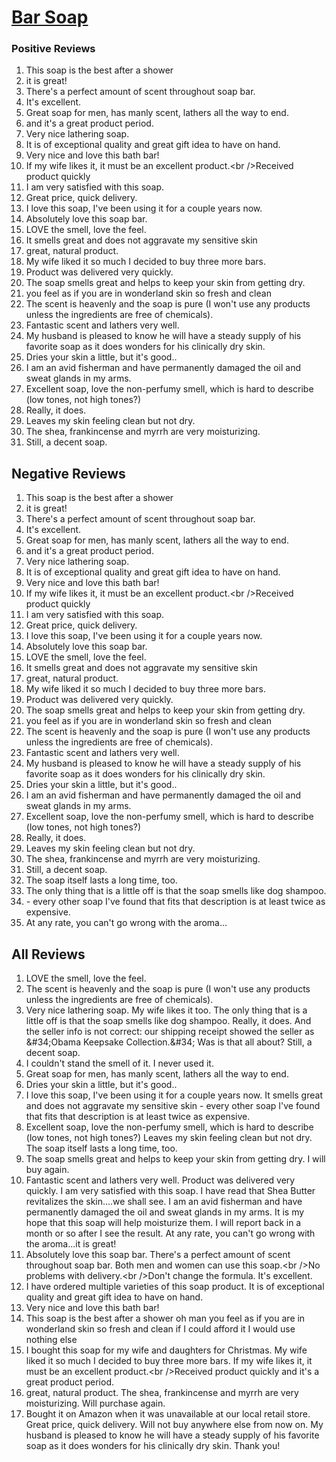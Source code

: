 # [Bar Soap](https://products.checkmycream.com/products/Bar-Soap.html)

### Positive Reviews

<ol>
      <li>This soap is the best after a shower</li>
      <li>it is great!</li>
      <li>There&#x27;s a perfect amount of scent throughout soap bar.</li>
      <li>It&#x27;s excellent.</li>
      <li>Great soap for men, has manly scent, lathers all the way to end.</li>
      <li>and it&#x27;s a great product period.</li>
      <li>Very nice lathering soap.  </li>
      <li>It is of exceptional quality and great gift idea to have on hand.</li>
      <li>Very nice and love this bath bar!</li>
      <li>If my wife likes it, it must be an excellent product.&lt;br /&gt;Received product quickly</li>
      <li>I am very satisfied with this soap.</li>
      <li>Great price, quick delivery.  </li>
      <li>I love this soap, I&#x27;ve been using it for a couple years now.</li>
      <li>Absolutely love this soap bar.</li>
      <li>LOVE the smell, love the feel.</li>
      <li>It smells great and does not aggravate my sensitive skin</li>
      <li>great, natural product.  </li>
      <li>My wife liked it so much I decided to buy three more bars.  </li>
      <li>Product was delivered very quickly.</li>
      <li>The soap smells great and helps to keep your skin from getting dry.  </li>
      <li>you feel as if you are in wonderland skin so fresh and clean</li>
      <li>The scent is heavenly and the soap is pure (I won&#x27;t use any products unless the ingredients are free of chemicals).</li>
      <li>Fantastic scent and lathers very well.</li>
      <li>My husband is pleased to know he will have a steady supply of his favorite soap as it does wonders for his clinically dry skin.  </li>
      <li>Dries your skin a little, but it&#x27;s good..</li>
      <li>I am an avid fisherman and have permanently damaged the oil and sweat glands in my arms.</li>
      <li>Excellent soap, love the non-perfumy smell, which is hard to describe (low tones, not high tones?)</li>
      <li>Really, it does.  </li>
      <li>Leaves my skin feeling clean but not dry.  </li>
      <li>The shea, frankincense and myrrh are very moisturizing.  </li>
      <li>Still, a decent soap.</li>
</ol>


<h2>Negative Reviews</h2>
<ol>
<li> This soap is the best after a shower</li>
<li> it is great!</li>
<li> There&#x27;s a perfect amount of scent throughout soap bar.</li>
<li> It&#x27;s excellent.</li>
<li> Great soap for men, has manly scent, lathers all the way to end.</li>
<li> and it&#x27;s a great product period.</li>
<li> Very nice lathering soap.  </li>
<li> It is of exceptional quality and great gift idea to have on hand.</li>
<li> Very nice and love this bath bar!</li>
<li> If my wife likes it, it must be an excellent product.&lt;br /&gt;Received product quickly</li>
<li> I am very satisfied with this soap.</li>
<li> Great price, quick delivery.  </li>
<li> I love this soap, I&#x27;ve been using it for a couple years now.</li>
<li> Absolutely love this soap bar.</li>
<li> LOVE the smell, love the feel.</li>
<li> It smells great and does not aggravate my sensitive skin</li>
<li> great, natural product.  </li>
<li> My wife liked it so much I decided to buy three more bars.  </li>
<li> Product was delivered very quickly.</li>
<li> The soap smells great and helps to keep your skin from getting dry.  </li>
<li> you feel as if you are in wonderland skin so fresh and clean</li>
<li> The scent is heavenly and the soap is pure (I won&#x27;t use any products unless the ingredients are free of chemicals).</li>
<li> Fantastic scent and lathers very well.</li>
<li> My husband is pleased to know he will have a steady supply of his favorite soap as it does wonders for his clinically dry skin.  </li>
<li> Dries your skin a little, but it&#x27;s good..</li>
<li> I am an avid fisherman and have permanently damaged the oil and sweat glands in my arms.</li>
<li> Excellent soap, love the non-perfumy smell, which is hard to describe (low tones, not high tones?)</li>
<li> Really, it does.  </li>
<li> Leaves my skin feeling clean but not dry.  </li>
<li> The shea, frankincense and myrrh are very moisturizing.  </li>
<li> Still, a decent soap.</li>
<li> The soap itself lasts a long time, too.</li>
<li> The only thing that is a little off is that the soap smells like dog shampoo.  </li>
<li> - every other soap I&#x27;ve found that fits that description is at least twice as expensive.</li>
<li> At any rate, you can&#x27;t go wrong with the aroma...</li>
</ol>

<h2>All Reviews</h2>

<ol>
    <li> LOVE the smell, love the feel.</li>
    <li> The scent is heavenly and the soap is pure (I won&#x27;t use any products unless the ingredients are free of chemicals).</li>
    <li> Very nice lathering soap.  My wife likes it too.  The only thing that is a little off is that the soap smells like dog shampoo.  Really, it does.  And the seller info is not correct: our shipping receipt showed the seller as &amp;#34;Obama Keepsake Collection.&amp;#34; Was is that all about? Still, a decent soap.</li>
    <li> I couldn&#x27;t stand the smell of it. I never used it.</li>
    <li> Great soap for men, has manly scent, lathers all the way to end.</li>
    <li> Dries your skin a little, but it&#x27;s good..</li>
    <li> I love this soap, I&#x27;ve been using it for a couple years now. It smells great and does not aggravate my sensitive skin - every other soap I&#x27;ve found that fits that description is at least twice as expensive.</li>
    <li> Excellent soap, love the non-perfumy smell, which is hard to describe (low tones, not high tones?) Leaves my skin feeling clean but not dry.  The soap itself lasts a long time, too.</li>
    <li> The soap smells great and helps to keep your skin from getting dry.  I will buy again.</li>
    <li> Fantastic scent and lathers very well. Product was delivered very quickly. I am very satisfied with this soap. I have read that Shea Butter revitalizes the skin....we shall see. I am an avid fisherman and have permanently damaged the oil and sweat glands in my arms. It is my hope that this soap will help moisturize them. I will report back in a month or so after I see the result. At any rate, you can&#x27;t go wrong with the aroma...it is great!</li>
    <li> Absolutely love this soap bar. There&#x27;s a perfect amount of scent throughout soap bar. Both men and women can use this soap.&lt;br /&gt;No problems with delivery.&lt;br /&gt;Don&#x27;t change the formula. It&#x27;s excellent.</li>
    <li> I have ordered multiple varieties of this soap product.  It is of exceptional quality and great gift idea to have on hand.</li>
    <li> Very nice and love this bath bar!</li>
    <li> This soap is the best after a shower oh man you feel as if you are in wonderland skin so fresh and clean if I could afford it I would use nothing else</li>
    <li> I bought this soap for my wife and daughters for Christmas.  My wife liked it so much I decided to buy three more bars.  If my wife likes it, it must be an excellent product.&lt;br /&gt;Received product quickly and it&#x27;s a great product period.</li>
    <li> great, natural product.  The shea, frankincense and myrrh are very moisturizing.  Will purchase again.</li>
    <li> Bought it on Amazon when it was unavailable at our local retail store.  Great price, quick delivery.  Will not buy anywhere else from now on.  My husband is pleased to know he will have a steady supply of his favorite soap as it does wonders for his clinically dry skin.  Thank you!</li>
</ol>




